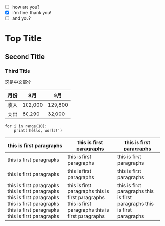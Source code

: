 - [ ] how are you?
 - [X] I'm fine, thank you!
 - [ ] and you?
 # Top Title
 ## Second Title
 ### Third Title

这是中文部分

月份|8月|9月
---|---|---
收入|102,000|129,800
支出|80,290|32,000|

```  
for i in range(10):
    print('hello, world!')  
```
this is first paragraphs|this is first paragraphs|this is first paragraphs
--|--|--
this is first paragraphs|this is first paragraphs|this is first paragraphs
this is first paragraphs|this is first paragraphs|this is first paragraphs
this is first paragraphs this is first paragraphs this is first paragraphs this is first paragraphs this is first paragraphs this is first paragraphs|this is first paragraphs this is first paragraphs this is first paragraphs this is first paragraphs | this is first paragraphs this is first paragraphs this is first paragraphs
